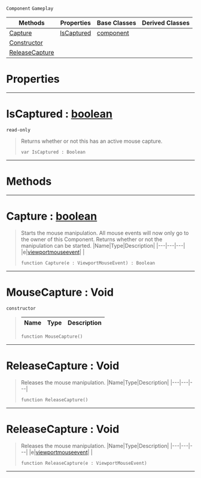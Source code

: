  `Component` `Gameplay`



|Methods|Properties|Base Classes|Derived Classes|
|---|---|---|---|
|[ Capture](https://github.com/PlasmaEngine/PlasmaDocs/tree/master/docs/C%2B%2B/code_reference/class_reference/mousecapture.markdown#capture-plasma-engine-docu)|[ IsCaptured](https://github.com/PlasmaEngine/PlasmaDocs/tree/master/docs/C%2B%2B/code_reference/class_reference/mousecapture.markdown#iscaptured-plasma-engine-d)|[component](https://github.com/PlasmaEngine/PlasmaDocs/tree/master/docs/C%2B%2B/code_reference/class_reference/component.markdown)| |
|[ Constructor](https://github.com/PlasmaEngine/PlasmaDocs/tree/master/docs/C%2B%2B/code_reference/class_reference/mousecapture.markdown#mousecapture-void)| | | |
|[ ReleaseCapture](https://github.com/PlasmaEngine/PlasmaDocs/tree/master/docs/C%2B%2B/code_reference/class_reference/mousecapture.markdown#releasecapture-void)| | | |


 #  Properties


---  
 #  IsCaptured : [boolean](https://github.com/PlasmaEngine/PlasmaDocs/tree/master/docs/C%2B%2B/code_reference/lightning_base_types/boolean.markdown)

 `read-only`

> Returns whether or not this has an active mouse capture.
> ``` lang=cpp, name=Lightning
> var IsCaptured : Boolean


---  
 #  Methods


---  
 #  Capture : [boolean](https://github.com/PlasmaEngine/PlasmaDocs/tree/master/docs/C%2B%2B/code_reference/lightning_base_types/boolean.markdown)

> Starts the mouse manipulation. All mouse events will now only go to the owner of this Component. Returns whether or not the manipulation can be started.
> |Name|Type|Description|
> |---|---|---|
> |e|[viewportmouseevent](https://github.com/PlasmaEngine/PlasmaDocs/tree/master/docs/C%2B%2B/code_reference/class_reference/viewportmouseevent.markdown)| |
> ``` lang=cpp, name=Lightning
> function Capture(e : ViewportMouseEvent) : Boolean
> ``` 


---  
 #  MouseCapture : Void

 `constructor`

> 
> |Name|Type|Description|
> |---|---|---|
> ``` lang=cpp, name=Lightning
> function MouseCapture()
> ``` 


---  
 #  ReleaseCapture : Void

> Releases the mouse manipulation.
> |Name|Type|Description|
> |---|---|---|
> ``` lang=cpp, name=Lightning
> function ReleaseCapture()
> ``` 


---  
 #  ReleaseCapture : Void

> Releases the mouse manipulation.
> |Name|Type|Description|
> |---|---|---|
> |e|[viewportmouseevent](https://github.com/PlasmaEngine/PlasmaDocs/tree/master/docs/C%2B%2B/code_reference/class_reference/viewportmouseevent.markdown)| |
> ``` lang=cpp, name=Lightning
> function ReleaseCapture(e : ViewportMouseEvent)
> ``` 


---  
 

 